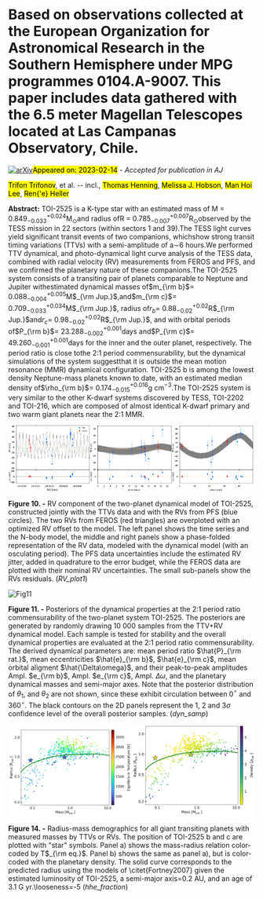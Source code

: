 <div class="macros" style="visibility:hidden;">
$\newcommand{\ensuremath}{}$
$\newcommand{\xspace}{}$
$\newcommand{\object}[1]{\texttt{#1}}$
$\newcommand{\farcs}{{.}''}$
$\newcommand{\farcm}{{.}'}$
$\newcommand{\arcsec}{''}$
$\newcommand{\arcmin}{'}$
$\newcommand{\ion}[2]{#1#2}$
$\newcommand{\textsc}[1]{\textrm{#1}}$
$\newcommand{\hl}[1]{\textrm{#1}}$
$\newcommand{\tess}{\emph{TESS}}$
$\newcommand{\autoref}$
$\newcommand{\thetable}{A\arabic{table}}$
$\newcommand{\thefigure}{A\arabic{figure}}$
$\newcommand{\equationautorefname}{Eq.}$
$\newcommand{\figureautorefname}{Fig.}$
$\newcommand{\sectionautorefname}{Sect.}$
$\newcommand{\subsectionautorefname}{Sect.}$
$\newcommand{\subsubsectionautorefname}{Sect.}$</div>

<div class="macros" style="visibility:hidden;">
$\newcommand{$\ensuremath$}{}$
$\newcommand{$\xspace$}{}$
$\newcommand{$\object$}[1]{\texttt{#1}}$
$\newcommand{$\farcs$}{{.}''}$
$\newcommand{$\farcm$}{{.}'}$
$\newcommand{$\arcsec$}{''}$
$\newcommand{$\arcmin$}{'}$
$\newcommand{$\ion$}[2]{#1#2}$
$\newcommand{$\textsc$}[1]{\textrm{#1}}$
$\newcommand{$\hl$}[1]{\textrm{#1}}$
$\newcommand{$\tess$}{\emph{TESS}}$
$\newcommand{$\autoref$}$
$\newcommand{$\thetable$}{A\arabic{table}}$
$\newcommand{$\thefigure$}{A\arabic{figure}}$
$\newcommand{$\equationautorefname$}{Eq.}$
$\newcommand{$\figureautorefname$}{Fig.}$
$\newcommand{$\sectionautorefname$}{Sect.}$
$\newcommand{$\subsectionautorefname$}{Sect.}$
$\newcommand{$\subsubsectionautorefname$}{Sect.}$</div>



<div id="title">

# Based on observations collected at the European Organization for Astronomical Research in the Southern Hemisphere under MPG programmes 0104.A-9007. This paper includes data gathered with the 6.5 meter Magellan Telescopes located at Las Campanas Observatory, Chile.

</div>
<div id="comments">

[![arXiv](https://img.shields.io/badge/arXiv-2302.05694-b31b1b.svg)](https://arxiv.org/abs/2302.05694)<mark>Appeared on: 2023-02-14</mark> - _Accepted for publication in AJ_

</div>
<div id="authors">

<mark>Trifon Trifonov</mark>, et al. -- incl., <mark>Thomas Henning</mark>, <mark>Melissa J. Hobson</mark>, <mark>Man Hoi Lee</mark>, <mark>Ren{\'e} Heller</mark>

</div>
<div id="abstract">

**Abstract:** TOI-2525 is a K-type star with an estimated mass of M = 0.849$_{-0.033}^{+0.024}$M$_\odot$and radius ofR = 0.785$_{-0.007}^{+0.007}$R$_\odot$observed by the TESS mission in 22 sectors (within sectors 1 and 39).The TESS light curves yield significant transit events of two companions, whichshow strong transit timing variations (TTVs) with a semi-amplitude of a$\sim$6 hours.We performed TTV dynamical, and photo-dynamical light curve analysis of the TESS data, combined with radial velocity (RV) measurements from FEROS and PFS, and we confirmed the planetary nature of these companions.The TOI-2525 system consists of a transiting pair of planets comparable to Neptune and Jupiter withestimated dynamical masses of$m_{\rm b}$= 0.088$_{-0.004}^{+0.005}$M$_{\rm Jup.}$,and$m_{\rm c}$= 0.709$_{-0.033}^{+0.034}$M$_{\rm Jup.}$, radius of$r_b$= 0.88$_{-0.02}^{+0.02}$R$_{\rm Jup.}$and$r_c$= 0.98$_{-0.02}^{+0.02}$R$_{\rm Jup.}$, and with orbital periods of$P_{\rm b}$=  23.288$_{-0.002}^{+0.001}$days and$P_{\rm c}$= 49.260$_{-0.001}^{+0.001}$days for the inner and the outer planet, respectively. The period ratio is close tothe 2:1 period commensurability, but the dynamical simulations of the system suggestthat it is outside the mean motion resonance (MMR) dynamical configuration. TOI-2525 b is among the lowest density Neptune-mass planets known to date, with an estimated median density of$\rho_{\rm b}$= 0.174$_{-0.015}^{+0.016}$g cm$^{-3}$.The TOI-2525 system is very similar to the other K-dwarf systems discovered by TESS, TOI-2202 and TOI-216, which are composed of almost identical K-dwarf primary and two warm giant planets near the 2:1 MMR.

</div>

<div id="div_fig1">

<img src="tmp_2302.05694/./RV_model_sep22.jpg" alt="Fig10.1" width="33%"/><img src="tmp_2302.05694/./RV_model_sep22_ph_pl1.jpg" alt="Fig10.2" width="33%"/><img src="tmp_2302.05694/./RV_model_sep22_ph_pl2.jpg" alt="Fig10.3" width="33%"/>

**Figure 10. -** 
    RV component of the two-planet dynamical model of TOI-2525, constructed jointly with the TTVs data and with the RVs from PFS (blue circles). The two RVs from FEROS (red triangles) are overploted with an optimized RV offset to the model. The left panel shows the time series
    and the N-body model,
    the middle and right panels show a phase-folded representation of the RV data, modeled with
    the dynamical model (with an osculating period). The PFS data uncertainties include the estimated RV jitter, added in quadrature to the error budget, while the FEROS data are plotted with their nominal RV uncertainties. The small sub-panels show the RVs residuals.
 (*RV_plot1*)

</div>
<div id="div_fig2">

<img src="tmp_2302.05694/./out_TOI2525_TTVs_dynNS_SEP_22_4_out_1a.png" alt="Fig11" width="100%"/>

**Figure 11. -** Posteriors of the dynamical properties at the 2:1 period ratio commensurability of the two-planet system TOI-2525. The posteriors are generated by randomly drawing 10 000 samples from the TTV+RV dynamical model.
Each sample is tested for stability and the overall dynamical properties are evaluated at the 2:1 period ratio commensurability. The derived dynamical parameters are: mean period ratio $\hat{P}_{\rm rat.}$, mean eccentricities $\hat{e}_{\rm b}$, $\hat{e}_{\rm c}$, mean orbital aligment $\hat{\Delta\omega}$, and their peak-to-peak amplitudes Ampl. $e_{\rm b}$, Ampl. $e_{\rm c}$, Ampl. $\Delta\omega$, and the planetary dynamical masses and semi-major axes. Note that the posterior distribution of $\theta_1$, and $\theta_2$ are not shown, since these exhibit circulation between 0$^\circ$ and 360$^\circ$.
The black contours on the 2D panels represent the 1, 2 and 3$\sigma$ confidence level of the overall posterior samples.
 (*dyn_samp*)

</div>
<div id="div_fig3">

<img src="tmp_2302.05694/./RaMa_Teq.jpg" alt="Fig14.1" width="50%"/><img src="tmp_2302.05694/./RaMa_pho.jpg" alt="Fig14.2" width="50%"/>

**Figure 14. -** Radius-mass demographics for all giant transiting planets with measured
masses by TTVs or RVs. The position of TOI-2525 b and c are plotted with "star" symbols. Panel a) shows the mass-radius relation color-coded by T$_{\rm eq.}$. Panel b) shows the same as panel a), but is color-coded with the planetary density.
The solid curve corresponds to the predicted radius using the models of \citet{Fortney2007} given the estimated luminosity of TOI-2525, a semi-major axis=0.2 AU, and an age of 3.1 G yr.\looseness=-5
 (*hhe_fraction*)

</div>